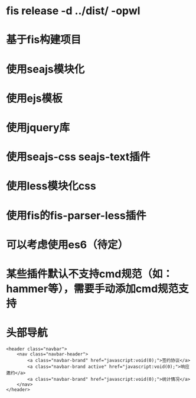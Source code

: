 # fis release -d ../dist/ -opwl
# 基于fis构建项目
# 使用seajs模块化
# 使用ejs模板
# 使用jquery库
# 使用seajs-css seajs-text插件
# 使用less模块化css
# 使用fis的fis-parser-less插件
# 可以考虑使用es6（待定）
# 某些插件默认不支持cmd规范（如：hammer等），需要手动添加cmd规范支持


# 头部导航
	<header class="navbar">
		<nav class="navbar-header">
			<a class="navbar-brand" href="javascript:void(0);">签约协议</a>
			<a class="navbar-brand active" href="javascript:void(0);">响应邀约</a>
			<a class="navbar-brand" href="javascript:void(0);">统计情况</a>
		</nav>
	</header>


	
